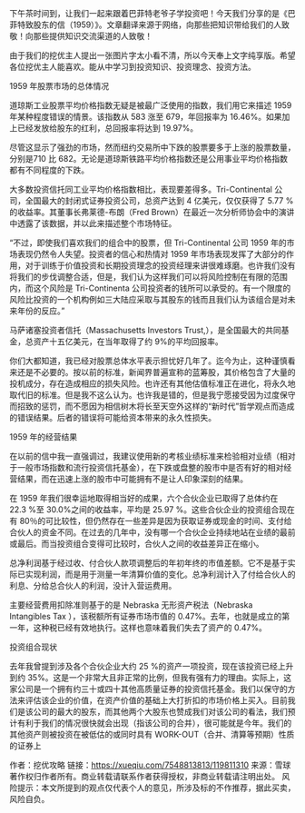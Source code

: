 下午茶时间到，让我们一起来跟着巴菲特老爷子学投资吧！今天我们分享的是《巴菲特致股东的信（1959）》。文章翻译来源于网络，向那些把知识带给我们的人致敬！向那些提供知识交流渠道的人致敬！

由于我们的挖优主人提出一张图片字太小看不清，所以今天奉上文字纯享版。希望各位挖优主人能喜欢。能从中学习到投资知识、投资理念、投资方法。

1959 年股票市场的总体情况

道琼斯工业股票平均价格指数无疑是被最广泛使用的指数，我们用它来描述 1959 年某种程度错误的情景。该指数从 583 涨至 679，年回报率为 16.46%。如果加上已经发放给股东的红利，总回报率将达到 19.97%。

尽管这显示了强劲的市场，然而纽约交易所中下跌的股票要多于上涨的股票数量，分别是710 比 682。无论是道琼斯铁路平均价格指数还是公用事业平均价格指数都有不同程度的下跌。

大多数投资信托同工业平均价格指数相比，表现要差得多。Tri-Continental 公司，全国最大的封闭式证券投资公司，总资产达到 4 亿美元，仅仅获得了 5.77 %的收益率。其董事长弗莱德-布朗（Fred Brown）在最近一次分析师协会中的演讲中透露了该数据，并以此来描述整个市场特征。

“不过，即使我们喜欢我们的组合中的股票，但 Tri-Continental 公司 1959 年的市场表现仍然令人失望。投资者的信心和热情对 1959 年市场表现发挥了大部分的作用，对于训练于价值投资和长期投资理念的投资经理来讲很难琢磨。也许我们没有将我们的步伐调整合适，但是，我们认为这样我们可以将风险控制在有限的范围内，而这个风险是 Tri-Continenta 公司投资者的钱所可以承受的。有一个限度的风险比投资的一个机构例如三大陆应采取与其股东的钱而且我们认为该组合是对未来年份的反应。”

马萨诸塞投资者信托（Massachusetts Investors Trust,），是全国最大的共同基金，总资产十五亿美元，在当年取得了约 9%的平均回报率。

你们大都知道，我已经对股票总体水平表示担忧好几年了。迄今为止，这种谨慎看来还是不必要的。按以前的标准，新闻界普遍宣称的蓝筹股，其价格包含了大量的投机成分，存在造成相应的损失风险。也许还有其他估值标准正在进化，将永久地取代旧的标准。但是我不这么认为。也许我是错的，但是我宁愿接受因为过度保守而招致的惩罚，而不愿因为相信树木将长至天空外这样的“新时代”哲学观点而造成的错误结果。后者的错误将可能给资本带来的永久性损失。

1959 年的经营结果

在以前的信中我一直强调过，我建议使用新的考核业绩标准来检验相对业绩（相对于一般市场指数和流行投资信托基金），在下跌或盘整的股市中是否有好的相对经营结果，而在迅速上涨的股市中可能拥有不是让人印象深刻的结果。

在 1959 年我们很幸运地取得相当好的成果，六个合伙企业已取得了总体约在 22.3 %至 30.0%之间的收益率，平均是 25.97 %。这些合伙企业的投资组合现在有 80％的可比较性，但仍然存在一些差异是因为获取证券或现金的时间、支付给合伙人的资金不同。在过去的几年中，没有哪一个合伙企业持续地站在业绩的最前或最后。而当投资组合变得可比较时，合伙人之间的收益差异正在缩小。

总净利润基于经过收、付合伙人款项调整后的年初年终的市值差额。它不是基于实际已实现利润，而是用于测量一年清算价值的变化。总净利润计入了付给合伙人的利息、分给总合伙人的利润，没计入营运费用。

主要经营费用扣除准则基于的是 Nebraska 无形资产税法（Nebraska Intangibles Tax ），该税额所有证券市场市值的 0.47%。去年，也就是成立的第一年，这种税已经有效地执行。这样也意味着我们失去了资产的 0.47%。

投资组合现状

去年我曾提到涉及各个合伙企业大约 25 %的资产一项投资，现在该投资已经上升到约 35%。这是一个非常大且非正常的比例，但我有强有力的理由。实际上，这家公司是一个拥有约三十或四十其他高质量证券的投资信托基金。我们以保守的方法来评估该企业的价值，在资产价值的基础上大打折扣的市场价格上买入。目前我们是该公司的最大的股东，而其他两个大股东也赞成我们对该公司的看法，我们预计有利于我们的情况很快就会出现（指该公司的合并），很可能就是今年。我们的其他资产则被投资在被低估的或同时具有 WORK-OUT（合并、清算等预期）性质的证券上



作者：挖优攻略
链接：https://xueqiu.com/7548813813/119811310
来源：雪球
著作权归作者所有。商业转载请联系作者获得授权，非商业转载请注明出处。
风险提示：本文所提到的观点仅代表个人的意见，所涉及标的不作推荐，据此买卖，风险自负。